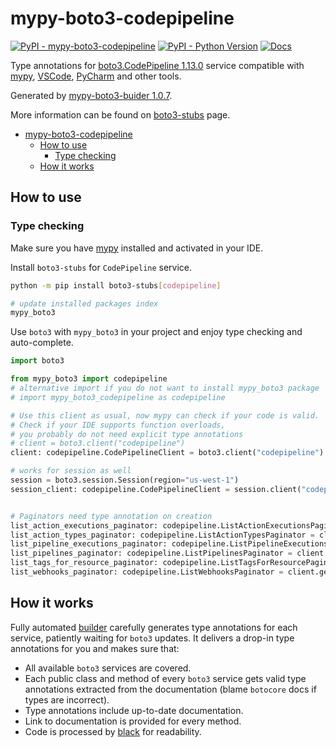 # mypy-boto3-codepipeline

[![PyPI - mypy-boto3-codepipeline](https://img.shields.io/pypi/v/mypy-boto3-codepipeline.svg?color=blue)](https://pypi.org/project/mypy-boto3-codepipeline)
[![PyPI - Python Version](https://img.shields.io/pypi/pyversions/mypy-boto3-codepipeline.svg?color=blue)](https://pypi.org/project/mypy-boto3-codepipeline)
[![Docs](https://img.shields.io/readthedocs/mypy-boto3-builder.svg?color=blue)](https://mypy-boto3-builder.readthedocs.io/)

Type annotations for
[boto3.CodePipeline 1.13.0](https://boto3.amazonaws.com/v1/documentation/api/1.13.0/reference/services/codepipeline.html#CodePipeline) service
compatible with [mypy](https://github.com/python/mypy), [VSCode](https://code.visualstudio.com/),
[PyCharm](https://www.jetbrains.com/pycharm/) and other tools.

Generated by [mypy-boto3-buider 1.0.7](https://github.com/vemel/mypy_boto3_builder).

More information can be found on [boto3-stubs](https://pypi.org/project/boto3-stubs/) page.

- [mypy-boto3-codepipeline](#mypy-boto3-codepipeline)
  - [How to use](#how-to-use)
    - [Type checking](#type-checking)
  - [How it works](#how-it-works)

## How to use

### Type checking

Make sure you have [mypy](https://github.com/python/mypy) installed and activated in your IDE.

Install `boto3-stubs` for `CodePipeline` service.

```bash
python -m pip install boto3-stubs[codepipeline]

# update installed packages index
mypy_boto3
```

Use `boto3` with `mypy_boto3` in your project and enjoy type checking and auto-complete.

```python
import boto3

from mypy_boto3 import codepipeline
# alternative import if you do not want to install mypy_boto3 package
# import mypy_boto3_codepipeline as codepipeline

# Use this client as usual, now mypy can check if your code is valid.
# Check if your IDE supports function overloads,
# you probably do not need explicit type annotations
# client = boto3.client("codepipeline")
client: codepipeline.CodePipelineClient = boto3.client("codepipeline")

# works for session as well
session = boto3.session.Session(region="us-west-1")
session_client: codepipeline.CodePipelineClient = session.client("codepipeline")


# Paginators need type annotation on creation
list_action_executions_paginator: codepipeline.ListActionExecutionsPaginator = client.get_paginator("list_action_executions")
list_action_types_paginator: codepipeline.ListActionTypesPaginator = client.get_paginator("list_action_types")
list_pipeline_executions_paginator: codepipeline.ListPipelineExecutionsPaginator = client.get_paginator("list_pipeline_executions")
list_pipelines_paginator: codepipeline.ListPipelinesPaginator = client.get_paginator("list_pipelines")
list_tags_for_resource_paginator: codepipeline.ListTagsForResourcePaginator = client.get_paginator("list_tags_for_resource")
list_webhooks_paginator: codepipeline.ListWebhooksPaginator = client.get_paginator("list_webhooks")
```

## How it works

Fully automated [builder](https://github.com/vemel/mypy_boto3_builder) carefully generates
type annotations for each service, patiently waiting for `boto3` updates. It delivers
a drop-in type annotations for you and makes sure that:

- All available `boto3` services are covered.
- Each public class and method of every `boto3` service gets valid type annotations
  extracted from the documentation (blame `botocore` docs if types are incorrect).
- Type annotations include up-to-date documentation.
- Link to documentation is provided for every method.
- Code is processed by [black](https://github.com/psf/black) for readability.